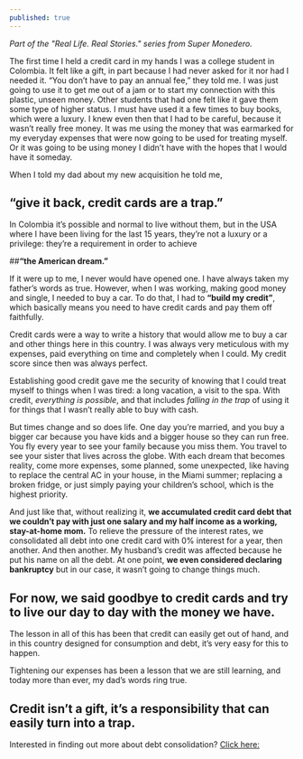 ```yaml
---
published: true
---
```

_Part of the "Real Life. Real Stories." series from Super Monedero._

The first time I held a credit card in my hands I was a college student in Colombia. It felt like a gift, in part because I had never asked for it nor had I needed it. “You don’t have to pay an annual fee,” they told me. I was just going to use it to get me out of a jam or to start my connection with this plastic, unseen money. Other students that had one felt like it gave them some type of higher status. I must have used it a few times to buy books, which were a luxury. I knew even then that I had to be careful, because it wasn’t really free money. It was me using the money that was earmarked for my everyday expenses that were now going to be used for treating myself. Or it was going to be using money I didn’t have with the hopes that I would have it someday. 

When I told my dad about my new acquisition he told me, 

## **“give it back, credit cards are a trap.”** 

In Colombia it’s possible and normal to live without them, but in the USA where I have been living for the last 15 years, they’re not a luxury or a privilege: they’re a requirement in order to achieve 

##**“the American dream.”**

If it were up to me, I never would have opened one. I have always taken my father’s words as true. However, when I was working, making good money and single, I needed to buy a car. To do that, I had to **“build my credit”**, which basically means you need to have credit cards and pay them off faithfully. 

Credit cards were a way to write a history that would allow me to buy a car and other things here in this country. I was always very meticulous with my expenses, paid everything on time and completely when I could. My credit score since then was always perfect. 

Establishing good credit gave me the security of knowing that I could treat myself to things when I was tired: a long vacation, a visit to the spa. With credit, _everything is possible_, and that includes _falling in the trap_ of using it for things that I wasn’t really able to buy with cash. 

But times change and so does life. One day you’re married, and you buy a bigger car because you have kids and a bigger house so they can run free. You fly every year to see your family because you miss them. You travel to see your sister that lives across the globe. With each dream that becomes reality, come more expenses, some planned, some unexpected, like having to replace the central AC in your house, in the Miami summer; replacing a broken fridge, or just simply paying your children’s school, which is the highest priority. 

And just like that, without realizing it, **we accumulated credit card debt that we couldn’t pay with just one salary and my half income as a working, stay-at-home mom.** To relieve the pressure of the interest rates, we consolidated all debt into one credit card with 0% interest for a year, then another. And then another. My husband’s credit was affected because he put his name on all the debt. At one point, **we even considered declaring bankruptcy** but in our case, it wasn’t going to change things much. 

## For now, we said goodbye to credit cards and try to live our day to day with the money we have.

The lesson in all of this has been that credit can easily get out of hand, and in this country designed for consumption and debt, it’s very easy for this to happen. 

Tightening our expenses has been a lesson that we are still learning, and today more than ever, my dad’s words ring true. 

## Credit isn’t a gift, it’s a responsibility that can easily turn into a trap.


Interested in finding out more about debt consolidation? [Click here:](https://supermonedero.com/2017-01-27-debt-consolidation/)

